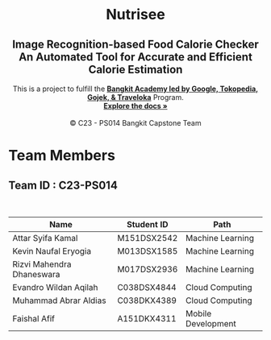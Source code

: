 <br />
<p align="center">
  <h1 align="center">Nutrisee</h1>
  <h2 align="center">
  Image Recognition-based Food Calorie Checker An Automated Tool for Accurate and Efficient Calorie Estimation</h2>
  
  <p align="center">
  This is a project to fulfill the  <a href="https://grow.google/intl/id_id/bangkit/"><strong>Bangkit Academy led by Google, Tokopedia, Gojek, & Traveloka</strong></a>
   Program.
    <br />
    <a href="https://github.com/GJOE27/Capstone-Project-Bangkit"><strong>Explore the docs »</strong></a>
    <br />
    <br />
    © C23 - PS014 Bangkit Capstone Team
  </p>
</p>

# Team Members

## Team ID : C23-PS014

<br>

| Name                      | Student ID  | Path                |
| ------------------------- | ----------- | ------------------- |
| Attar Syifa Kamal         | M151DSX2542 | Machine Learning    |
| Kevin Naufal Eryogia      | M013DSX1585 | Machine Learning    |
| Rizvi Mahendra Dhaneswara | M017DSX2936 | Machine Learning    |
| Evandro Wildan Aqilah     | C038DSX4844 | Cloud Computing     |
| Muhammad Abrar Aldias     | C038DKX4389 | Cloud Computing     |
| Faishal Afif              | A151DKX4311 | Mobile Development  |

<br>
